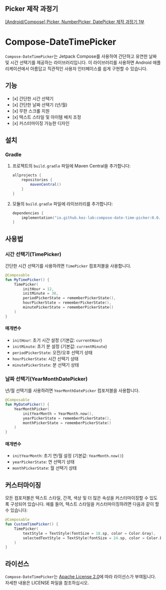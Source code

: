 
## Picker 제작 과정기
[[Android/Compose] Picker, NumberPicker, DatePicker 제작 과정기 1부](https://velog.io/@kej_ad/AndroidCompose-Year-Month-DatePicker-%EB%A7%8C%EB%93%A4%EA%B8%B0)

# Compose-DateTimePicker
`Compose-DateTimePicker`는 Jetpack Compose를 사용하여 간단하고 유연한 날짜 및 시간 선택기를 제공하는 라이브러리입니다. 이 라이브러리를 사용하면 Android 애플리케이션에서 아름답고 직관적인 사용자 인터페이스를 쉽게 구현할 수 있습니다.

## 기능

- \[x\] 간단한 시간 선택기
- \[x\] 간단한 날짜 선택기 (년/월)
- \[x\] 무한 스크롤 지원
- \[x\] 텍스트 스타일 및 아이템 배치 조정
- \[x\] 커스터마이징 가능한 디자인

## 설치

### Gradle

1. 프로젝트의 `build.gradle` 파일에 Maven Central을 추가합니다:

    ```groovy
    allprojects {
        repositories {
            mavenCentral()
        }
    }
    ```

2. 모듈의 `build.gradle` 파일에 라이브러리를 추가합니다:

    ```kotlin
    dependencies {
        implementation("io.github.kez-lab:compose-date-time-picker:0.0.2")
    }
    ```

## 사용법

### 시간 선택기(TimePicker)

간단한 시간 선택기를 사용하려면 `TimePicker` 컴포저블을 사용합니다.

```kotlin
@Composable
fun MyTimePicker() {
    TimePicker(
        initHour = 12,
        initMinute = 30,
        periodPickerState = rememberPickerState(),
        hourPickerState = rememberPickerState(),
        minutePickerState = rememberPickerState()
    )
}
```

#### 매개변수

- `initHour`: 초기 시간 설정 (기본값: `currentHour`)
- `initMinute`: 초기 분 설정 (기본값: `currentMinute`)
- `periodPickerState`: 오전/오후 선택기 상태
- `hourPickerState`: 시간 선택기 상태
- `minutePickerState`: 분 선택기 상태

### 날짜 선택기(YearMonthDatePicker)

년/월 선택기를 사용하려면 `YearMonthDatePicker` 컴포저블을 사용합니다.

```kotlin
@Composable
fun MyDatePicker() {
    YearMonthPicker(
        initYearMonth = YearMonth.now(),
        yearPickerState = rememberPickerState(),
        monthPickerState = rememberPickerState()
    )
}
```

#### 매개변수

- `initYearMonth`: 초기 연/월 설정 (기본값: `YearMonth.now()`)
- `yearPickerState`: 연 선택기 상태
- `monthPickerState`: 월 선택기 상태

## 커스터마이징

모든 컴포저블은 텍스트 스타일, 간격, 색상 및 더 많은 속성을 커스터마이징할 수 있도록 구성되어 있습니다. 예를 들어, 텍스트 스타일을 커스터마이징하려면 다음과 같이 할 수 있습니다:

```kotlin
@Composable
fun CustomTimePicker() {
    TimePicker(
        textStyle = TextStyle(fontSize = 18.sp, color = Color.Gray),
        selectedTextStyle = TextStyle(fontSize = 24.sp, color = Color.Black)
    )
}
```

## 라이선스

`Compose-DateTimePicker`는 [Apache License 2.0](./LICENSE)에 따라 라이선스가 부여됩니다. 자세한 내용은 LICENSE 파일을 참조하십시오.


